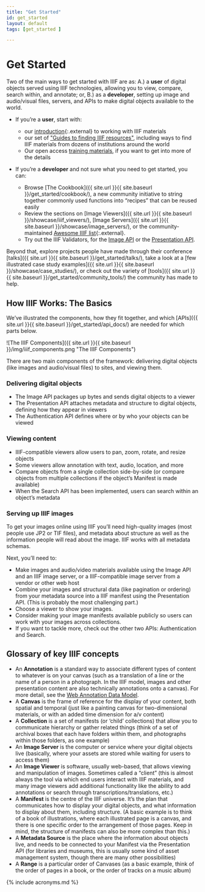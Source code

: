```yaml
---
title: "Get Started"
id: get_started
layout: default
tags: [get_started ]

---
```


# Get Started
Two of the main ways to get started with IIIF are as: A.) a **user** of digital objects served using IIIF technologies, allowing you to view, compare, search within, and annotate; or, B.) as a **developer**, setting up image and audio/visual files, servers, and APIs to make digital objects available to the world.

* If you’re a **user**, start with:
    * our [introduction](https://medium.com/@IIIF_io/how-to-use-iiif-resources-and-image-viewers-bd378a68b013){:.external} to working with IIIF materials
    * our set of ["Guides to finding IIIF resources"](https://guides.iiif.io/), including ways to find IIIF materials from dozens of institutions around the world
    * Our open access [training materials](https://training.iiif.io/iiif-online-workshop/), if you want to get into more of the details

* If you’re a **developer** and not sure what you need to get started, you can:
    * Browse [The Cookbook]({{ site.url }}{{ site.baseurl }}/get_started/cookbook/), a new community initiative to string together commonly used functions into “recipes” that can be reused easily
    * Review the sections on [Image Viewers]({{ site.url }}{{ site.baseurl }}/showcase/iiif_viewers/), [Image Servers]({{ site.url }}{{ site.baseurl }}/showcase/image_servers/), or the community-maintained [Awesome IIIF list](https://github.com/IIIF/awesome-iiif){:.external}.
    * Try out the IIIF Validators, for the [Image API](https://iiif.io/api/image/validator/) or the [Presentation API](https://iiif.io/api/presentation/validator/service/). 

Beyond that, explore projects people have made through their conference [talks]({{ site.url }}{{ site.baseurl }}/get_started/talks/), take a look at a [few illustrated case study examples]({{ site.url }}{{ site.baseurl }}/showcase/case_studies/), or check out the variety of [tools]({{ site.url }}{{ site.baseurl }}/get_started/community_tools/) the community has made to help.


## How IIIF Works: The Basics
<!-- ![IIIF Interoperability]({{ site.url }}{{ site.baseurl }}/img/interoperable_bit.png "Interoperable bit") -->

We’ve illustrated the components, how they fit together, and which [APIs]({{ site.url }}{{ site.baseurl }}/get_started/api_docs/) are needed for which parts below.

![The IIIF Components]({{ site.url }}{{ site.baseurl }}/img/iiif_components.png "The IIIF Components")

There are two main components of the framework: delivering digital objects (like images and audio/visual files) to sites, and viewing them.

### Delivering digital objects
* The Image API packages up bytes and sends digital objects to a viewer
* The Presentation API attaches metadata and structure to digital objects, defining how they appear in viewers
* The Authentication API defines where or by who your objects can be viewed

### Viewing content
* IIIF-compatible viewers allow users to pan, zoom, rotate, and resize objects
* Some viewers allow annotation with text, audio, location, and more
* Compare objects from a single collection side-by-side (or compare objects from multiple collections if the object’s Manifest is made available)
* When the Search API has been implemented, users can search within an object’s metadata

### Serving up IIIF images
To get your images online using IIIF you’ll need high-quality images (most people use JP2 or TIF files), and metadata about structure as well as the information people will read about the image. IIIF works with all metadata schemas.  

Next, you’ll need to:
* Make images and audio/video materials available using the Image API and an IIIF image server, or a IIIF-compatible image server from a vendor or other web host
* Combine your images and structural data (like pagination or ordering) from your metadata source into a IIIF manifest using the Presentation API. (This is probably the most challenging part.)
* Choose a viewer to show your images.
* Consider making your image manifests available publicly so users can work with your images across collections.
* If you want to tackle more, check out the other two APIs: Authentication and Search.

## Glossary of key IIIF concepts

*   An **Annotation** is a standard way to associate different types of content to whatever is on your canvas (such as a translation of a line or the name of a person in a photograph. In the IIIF model, images and other presentation content are also technically annotations onto a canvas). For more detail, see the [Web Annotation Data Model](http://w3.org/TR/annotation-model/).
*   A **Canvas** is the frame of reference for the display of your content, both spatial and temporal (just like a painting canvas for two-dimensional materials, or with an added time dimension for a/v content)
*   A **Collection** is a set of manifests (or ‘child’ collections) that allow you to communicate hierarchy or gather related things (think of a set of archival boxes that each have folders within them, and photographs within those folders, as one example)
*   An **Image Server** is the computer or service where your digital objects live (basically, where your assets are stored while waiting for users to access them)
*   An **Image Viewer** is software, usually web-based, that allows viewing and manipulation of images. Sometimes called a “client” (this is almost always the tool via which end users interact with IIIF materials, and many image viewers add additional functionality like the ability to add annotations or search through transcriptions/translations, etc.)
*   A **Manifest** is the centre of the IIIF universe. It’s the plan that communicates how to display your digital objects, and what information to display about them, including structure. (A basic example is to think of a book of illustrations, where each illustrated page is a canvas, and there is one specific order to the arrangement of those pages. Keep in mind, the structure of manifests can also be more complex than this.)
*   A **Metadata Source** is the place where the information about objects live, and needs to be connected to your Manifest via the Presentation API (for libraries and museums, this is usually some kind of asset management system, though there are many other possibilities)
*   A **Range** is a particular order of Canvases (as a basic example, think of the order of pages in a book, or the order of tracks on a music album)


{% include acronyms.md %}